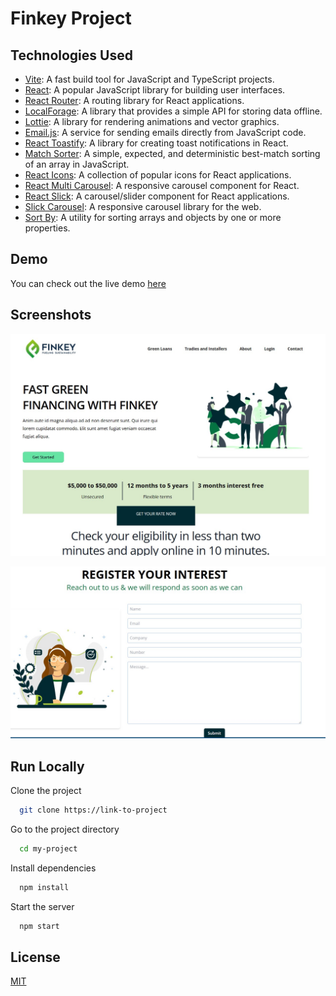 # Finkey Project

## Technologies Used

- [Vite](https://vitejs.dev/): A fast build tool for JavaScript and TypeScript projects.
- [React](https://reactjs.org/): A popular JavaScript library for building user interfaces.
- [React Router](https://reactrouter.com/): A routing library for React applications.
- [LocalForage](https://localforage.github.io/localForage/): A library that provides a simple API for storing data offline.
- [Lottie](https://airbnb.io/lottie/): A library for rendering animations and vector graphics.
- [Email.js](https://www.emailjs.com/): A service for sending emails directly from JavaScript code.
- [React Toastify](https://fkhadra.github.io/react-toastify/introduction): A library for creating toast notifications in React.
- [Match Sorter](https://github.com/kentcdodds/match-sorter): A simple, expected, and deterministic best-match sorting of an array in JavaScript.
- [React Icons](https://react-icons.github.io/react-icons/): A collection of popular icons for React applications.
- [React Multi Carousel](https://www.npmjs.com/package/react-multi-carousel): A responsive carousel component for React.
- [React Slick](https://react-slick.neostack.com/): A carousel/slider component for React applications.
- [Slick Carousel](https://kenwheeler.github.io/slick/): A responsive carousel library for the web.
- [Sort By](https://github.com/padolsey/sort-by): A utility for sorting arrays and objects by one or more properties.

## Demo

You can check out the live demo [here](https://redux-intro-nine.vercel.app/)

## Screenshots

![App Screenshot](./public/screen/screen-1.jpg)

![App Screenshot](./public/screen/screen-2.jpg)

## Run Locally

Clone the project

```bash
  git clone https://link-to-project
```

Go to the project directory

```bash
  cd my-project
```

Install dependencies

```bash
  npm install
```

Start the server

```bash
  npm start
```

## License

[MIT](https://choosealicense.com/licenses/mit/)
